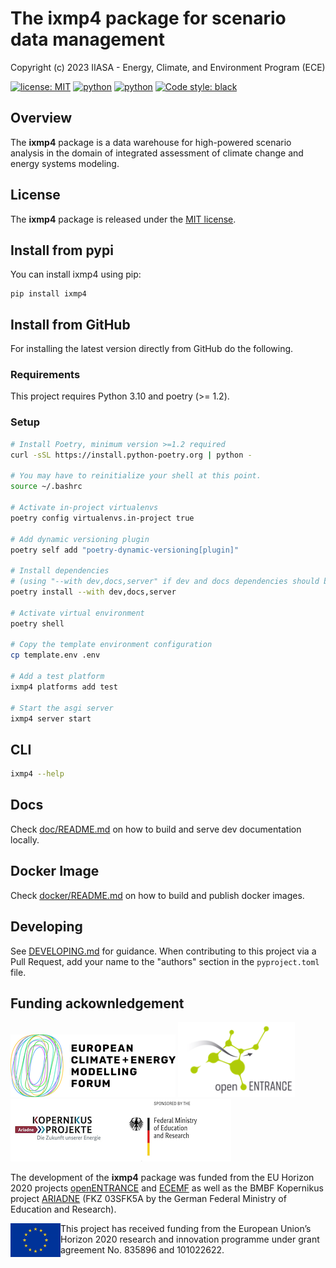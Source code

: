 # The ixmp4 package for scenario data management

Copyright (c) 2023 IIASA - Energy, Climate, and Environment Program (ECE)

[![license: MIT](https://img.shields.io/badge/license-MIT-brightgreen.svg)](https://github.com/iiasa/ixmp4/blob/main/LICENSE)
[![python](https://img.shields.io/badge/python-3.10-blue?logo=python&logoColor=white)](https://github.com/iiasa/ixmp4)
[![python](https://img.shields.io/badge/python-3.11-blue?logo=python&logoColor=white)](https://github.com/iiasa/ixmp4)
[![Code style: black](https://img.shields.io/badge/code%20style-black-000000.svg)](https://github.com/psf/black)

## Overview

The **ixmp4** package is a data warehouse for high-powered scenario analysis
in the domain of integrated assessment of climate change and energy systems modeling.

## License

The **ixmp4** package is released under the [MIT license](https://github.com/iiasa/ixmp4/blob/main/LICENSE).

## Install from pypi

You can install ixmp4 using pip:

```console
pip install ixmp4
```

## Install from GitHub

For installing the latest version directly from GitHub do the following.

### Requirements

This project requires Python 3.10 and poetry (>= 1.2).

### Setup

```bash
# Install Poetry, minimum version >=1.2 required
curl -sSL https://install.python-poetry.org | python -

# You may have to reinitialize your shell at this point.
source ~/.bashrc

# Activate in-project virtualenvs
poetry config virtualenvs.in-project true

# Add dynamic versioning plugin
poetry self add "poetry-dynamic-versioning[plugin]"

# Install dependencies
# (using "--with dev,docs,server" if dev and docs dependencies should be installed as well)
poetry install --with dev,docs,server

# Activate virtual environment
poetry shell

# Copy the template environment configuration
cp template.env .env

# Add a test platform
ixmp4 platforms add test

# Start the asgi server
ixmp4 server start
```

## CLI

```bash
ixmp4 --help
```

## Docs

Check [doc/README.md](doc/README.md) on how to build and serve dev documentation locally.

## Docker Image

Check [docker/README.md](docker/README.md) on how to build and publish docker images.

## Developing

See [DEVELOPING.md](DEVELOPING.md) for guidance. When contributing to this project via
a Pull Request, add your name to the "authors" section in the `pyproject.toml` file.

## Funding ackownledgement

<img src="./doc/source/_static/ECEMF-logo.png" width="264" height="100"
alt="ECEMF logo" />
<img src="./doc/source/_static/openENTRANCE-logo.png" width="187" height="120"
alt="openENTRANCE logo" />
<img src="./doc/source/_static/ariadne-bmbf-logo.png" width="353" height="100"
alt="Kopernikus project ARIADNE logo" />

The development of the **ixmp4** package was funded from the EU Horizon 2020 projects
[openENTRANCE](https://openentrance.eu) and [ECEMF](https://ecemf.eu)
as well as the BMBF Kopernikus project [ARIADNE](https://ariadneprojekt.de)
(FKZ 03SFK5A by the German Federal Ministry of Education and Research).

<img src="./doc/source/_static/EU-logo-300x201.jpg" width="80" height="54" align="left"
alt="EU logo" /> This project has received funding from the European Union’s Horizon
2020 research and innovation programme under grant agreement No. 835896 and 101022622.
